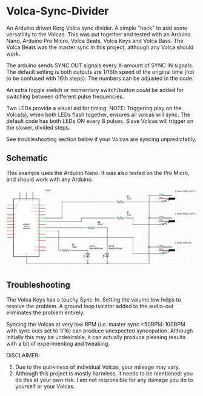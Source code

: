 # Volca-Sync-Divider

An Arduino driven Korg Volca sync divider. A simple "hack" to add some versatility to the Volcas. This was put together and tested with an Arduino Nano, Arduino Pro Micro, Volca Beats, Volca Keys and Volca Bass. The Volca Beats was the master sync in this project, although any Volca should work. 

The arduino sends SYNC OUT signals every X-amount of SYNC IN signals. The default setting is both outputs are 1/16th speed of the original time (not to be confused with 16th steps). The numbers can be adjusted in the code. 

An extra toggle switch or momentary switch/button *could* be added for switching between different pulse frequencies.

Two LEDs provide a visual aid for timing. 
NOTE: Triggering play on the Volca(s), when both LEDs flash together, ensures all volcas will sync. The default code has both LEDs ON every 8 pulses.
Slave Volcas will trigger on the slower, divided steps. 

See troubleshooting section below if your Volcas are syncing unpredictably.

## Schematic

This example uses the Arduino Nano. It was also tested on the Pro Micro, and should work with any Arduino.

![alt text](https://github.com/EmergentProperly/Volca-Sync-Divider/blob/main/Volca-Sync-Divider-Schematic.png)


## Troubleshooting

The Volca Keys has a touchy Sync-In. Setting the volume low helps to resolve the problem. A ground loop isolator added to the audio-out eliminates the problem entirely. 

Syncing the Volcas at very low BPM (i.e. master sync <50BPM-100BPM with sync outs set to 1/16) can produce unexpected syncopation. Although initially this may be undesirable, it can actually produce pleasing results with a bit of experimenting and tweaking.

DISCLAIMER: 
1) Due to the quirkiness of individual Volcas, your mileage may vary. 
2) Although this project is mostly harmless, it needs to be mentioned: you do this at your own risk. I am not responsible for any damage you do to yourself or your Volcas.
